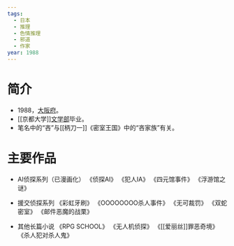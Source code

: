 ```yaml
---
tags:
  - 日本
  - 推理
  - 色情推理
  - 邪道
  - 作家
year: 1988
---
```

# 简介

- 1988，[大阪府](大阪府.md)。
- [[京都大学]][文学部](文学部.md)毕业。
- 笔名中的“吝”与[[柄刀一]]《密室王国》中的“吝家族”有关。
# 主要作品

- AI侦探系列（已漫画化）
《侦探AI》
《犯人IA》
《四元馆事件》
《浮游馆之谜》

- 援交侦探系列
《彩虹牙刷》
《OOOOOOOO杀人事件》
《无可裁罚》
《双蛇密室》
《邮件恶魔的战栗》

- 其他长篇小说
《RPG SCHOOL》
《无人机侦探》
《[[爱丽丝]]罪恶奇境》
《杀人犯对杀人鬼》
